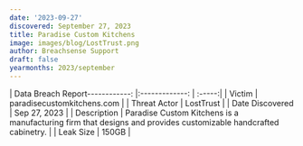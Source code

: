 ```yaml
---
date: '2023-09-27'
discovered: September 27, 2023
title: Paradise Custom Kitchens
image: images/blog/LostTrust.png
author: Breachsense Support
draft: false
yearmonths: 2023/september
---
```


| Data Breach Report------------:     |:-------------:    | :-----:|
| Victim      | paradisecustomkitchens.com      | 
| Threat Actor      | LostTrust      | 
| Date Discovered      | Sep 27, 2023      | 
| Description      | Paradise Custom Kitchens is a manufacturing firm that designs and provides customizable handcrafted cabinetry.      | 
| Leak Size      | 150GB      | 

